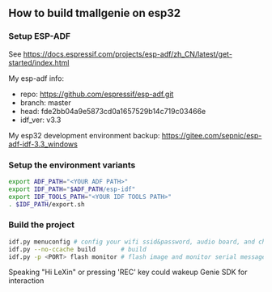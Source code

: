 ## How to build tmallgenie on esp32

### Setup ESP-ADF

See https://docs.espressif.com/projects/esp-adf/zh_CN/latest/get-started/index.html

My esp-adf info:
 - repo: https://github.com/espressif/esp-adf.git
 - branch: master
 - head: fde2bb04a9e5873cd0a1657529b14c719c03466e
 - idf_ver: v3.3

My esp32 development environment backup: https://gitee.com/sepnic/esp-adf-idf-3.3_windows

### Setup the environment variants

``` bash
export ADF_PATH="<YOUR ADF PATH>"
export IDF_PATH="$ADF_PATH/esp-idf"
export IDF_TOOLS_PATH="<YOUR IDF TOOLS PATH>"
. $IDF_PATH/export.sh
```

### Build the project

``` bash
idf.py menuconfig # config your wifi ssid&password, audio board, and check sdkconfig.defaults as well
idf.py --no-ccache build       # build
idf.py -p <PORT> flash monitor # flash image and monitor serial message
```
Speaking "Hi LeXin" or pressing 'REC' key could wakeup Genie SDK for interaction
